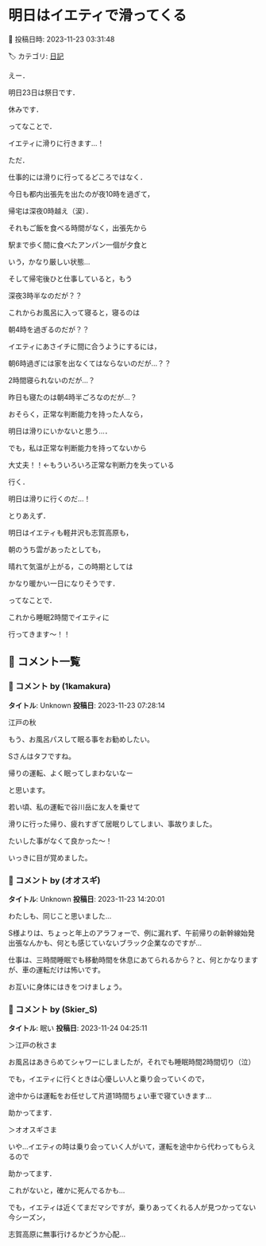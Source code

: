 # 明日はイエティで滑ってくる

📅 投稿日時: 2023-11-23 03:31:48

🏷️ カテゴリ: [日記](cc4b5682fb7b8b144980957a978653fb0.md)

えー．


明日23日は祭日です．


休みです．





ってなことで．


イエティに滑りに行きます…！





ただ．


仕事的には滑りに行ってるどころではなく．


今日も都内出張先を出たのが夜10時を過ぎて，


帰宅は深夜0時越え（涙）．


それもご飯を食べる時間がなく，出張先から


駅まで歩く間に食べたアンパン一個が夕食と


いう，かなり厳しい状態…





そして帰宅後ひと仕事していると，もう


深夜3時半なのだが？？





これからお風呂に入って寝ると，寝るのは


朝4時を過ぎるのだが？？





イエティにあさイチに間に合うようにするには，


朝6時過ぎには家を出なくてはならないのだが…？？


2時間寝られないのだが…？





昨日も寝たのは朝4時半ごろなのだが…？





おそらく，正常な判断能力を持った人なら，


明日は滑りにいかないと思う…．





でも，私は正常な判断能力を持ってないから


大丈夫！！←もういろいろ正常な判断力を失っている


行く．


明日は滑りに行くのだ…！





とりあえず．


明日はイエティも軽井沢も志賀高原も，


朝のうち雲があったとしても，


晴れて気温が上がる，この時期としては


かなり暖かい一日になりそうです．





ってなことで．


これから睡眠2時間でイエティに


行ってきます～！！

## 💬 コメント一覧

### 💬 コメント by (1kamakura)
**タイトル**: Unknown
**投稿日**: 2023-11-23 07:28:14

江戸の秋



もう、お風呂パスして眠る事をお勧めしたい。

Sさんはタフですね。

帰りの運転、よく眠ってしまわないなー

と思います。



若い頃、私の運転で谷川岳に友人を乗せて

滑りに行った帰り、疲れすぎて居眠りしてしまい、事故りました。

たいした事がなくて良かった〜！

いっきに目が覚めました。

### 💬 コメント by (オオスギ)
**タイトル**: Unknown
**投稿日**: 2023-11-23 14:20:01

わたしも、同じこと思いました…



S様よりは、ちょっと年上のアラフォーで、例に漏れず、午前帰りの新幹線始発出張なんかも、何とも感じていないブラック企業なのですが…



仕事は、三時間睡眠でも移動時間を休息にあてられるから？と、何とかなりますが、車の運転だけは怖いです。



お互いに身体にはきをつけましょう。

### 💬 コメント by (Skier_S)
**タイトル**: 眠い
**投稿日**: 2023-11-24 04:25:11

＞江戸の秋さま

お風呂はあきらめてシャワーにしましたが，それでも睡眠時間2時間切り（泣）

でも，イエティに行くときは心優しい人と乗り会っていくので，

途中からは運転をお任せして片道1時間ちょい車で寝ていきます…

助かってます．



＞オオスギさま

いや…イエティの時は乗り会っていく人がいて，運転を途中から代わってもらえるので

助かってます．

これがないと，確かに死んでるかも…

でも，イエティは近くてまだマシですが，乗りあってくれる人が見つかってない今シーズン，

志賀高原に無事行けるかどうか心配…


